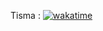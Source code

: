 Tisma : [![wakatime](https://wakatime.com/badge/user/a16f794f-b91d-4818-8dfc-d768ce605ece/project/a132eb6a-b6f6-4dbf-92f2-be498a1e8acc.svg)](https://wakatime.com/badge/user/a16f794f-b91d-4818-8dfc-d768ce605ece/project/a132eb6a-b6f6-4dbf-92f2-be498a1e8acc)
